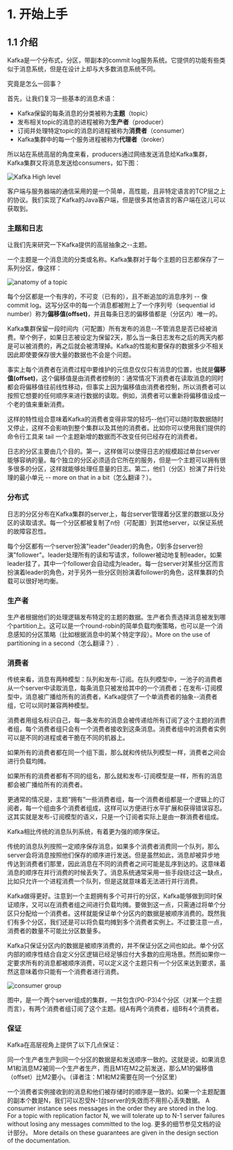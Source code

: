 # 1. 开始上手
## 1.1 介绍

Kafka是一个分布式，分区，带副本的commit log服务系统。它提供的功能有些类似于消息系统，但是在设计上却与大多数消息系统不同。
<!--Kafka is a distributed, partitioned, replicated commit log service. It provides the functionality of a messaging system, but with a unique design.-->
究竟是怎么一回事？
<!--What does all that mean?-->
首先，让我们复习一些基本的消息术语：
<!--First let's review some basic messaging terminology:-->
* Kafka保留的每条消息的分类被称为**主题**（topic）
* 发布相关topic的消息的进程被称为**生产者**（producer）
* 订阅并处理特定topic的消息的进程被称为**消费者**（consumer）
* Kafka集群中的每一个服务进程被称为**代理者**（broker）
<!--* Kafka maintains feeds of messages in categories called topics.-->
<!--* We'll call processes that publish messages to a Kafka topic producers.-->
<!--* We'll call processes that subscribe to topics and process the feed of published messages consumers.-->
<!--* Kafka is run as a cluster comprised of one or more servers each of which is called a broker.-->

所以站在系统高层的角度来看，producers通过网络发送消息给Kafka集群，Kafka集群又将消息发送给consumers，如下图：
<!--So, at a high level, producers send messages over the network to the Kafka cluster which in turn serves them up to consumers like this:-->

![Kafka High level](http://kafka.apache.org/images/producer_consumer.png)

客户端与服务器端的通信采用的是一个简单，高性能，且非特定语言的TCP层之上的协议。我们实现了Kafka的Java客户端，但是很多其他语言的客户端在这儿可以获取到。
<!--Communication between the clients and the servers is done with a simple, high-performance, language agnostic TCP protocol. We provide a Java client for Kafka, but clients are available in many languages.-->

### 主题和日志

让我们先来研究一下Kafka提供的高层抽象之--主题。
<!--Let's first dive into the high-level abstraction Kafka provides—the topic.-->
一个主题是一个消息流的分类或名称。Kafka集群对于每个主题的日志都保存了一系列分区，像这样：
<!--A topic is a category or feed name to which messages are published. For each topic, the Kafka cluster maintains a partitioned log that looks like this:-->

![anatomy of a topic](http://kafka.apache.org/images/log_anatomy.png)

每个分区都是一个有序的，不可变（已有的），且不断追加的消息序列 -- 像commit log。这写分区中的每一个消息都被附上了一个序列号（sequential id number）称为**偏移值(offset)**，并且每条日志的偏移值都是（分区内）唯一的。
<!--Each partition is an ordered, immutable sequence of messages that is continually appended to—a commit log. The messages in the partitions are each assigned a sequential id number called the offset that uniquely identifies each message within the partition.-->
Kafka集群保留一段时间内（可配置）所有发布的消息--不管消息是否已经被消费。举个例子，如果日志被设定为保留2天，那么当一条日志发布之后的两天内都是可以被消费的，再之后就会被清理掉。Kafka的性能和要保存的数据多少不相关因此即使要保存很大量的数据也不会是个问题。
<!--The Kafka cluster retains all published messages—whether or not they have been consumed—for a configurable period of time. For example if the log retention is set to two days, then for the two days after a message is published it is available for consumption, after which it will be discarded to free up space. Kafka's performance is effectively constant with respect to data size so retaining lots of data is not a problem.-->
事实上每个消费者在消费过程中要维护的元信息仅仅只有消息的位置，也就是**偏移值(offset)**，这个偏移值是由消费者控制的：通常情况下消费者在读取消息的同时都会将偏移值往前线性移动，但事实上因为偏移值由消费者控制，所以消费者可以按照它想要的任何顺序来进行数据的读取。例如，消费者可以重新将偏移值设成一个老的值来重新消费。
<!--In fact the only metadata retained on a per-consumer basis is the position of the consumer in in the log, called the "offset". This offset is controlled by the consumer: normally a consumer will advance its offset linearly as it reads messages, but in fact the position is controlled by the consumer and it can consume messages in any order it likes. For example a consumer can reset to an older offset to reprocess.-->
这样的特性组合意味着Kafka的消费者变得非常的轻巧--他们可以随时取数据随时又停止，这样不会影响到整个集群以及其他的消费者。比如你可以使用我们提供的命令行工具来 tail 一个主题新增的数据而不改变任何已经存在的消费者。
<!--This combination of features means that Kafka consumers are very cheap—they can come and go without much impact on the cluster or on other consumers. For example, you can use our command line tools to "tail" the contents of any topic without changing what is consumed by any existing consumers.-->
日志的分区主要由几个目的。第一，这样做可以使得日志的规模超过单台server能够容纳的量。每个独立的分区必须适合它所在的服务，但是一个主题可以拥有很多很多的分区，这样就能够处理任意量的日志。第二，他们（分区）扮演了并行处理的最小单元 -- more on that in a bit（怎么翻译？）。
<!--The partitions in the log serve several purposes. First, they allow the log to scale beyond a size that will fit on a single server. Each individual partition must fit on the servers that host it, but a topic may have many partitions so it can handle an arbitrary amount of data. Second they act as the unit of parallelism—more on that in a bit.-->

### 分布式

日志的分区分布在Kafka集群的server上，每台server管理着分区里的数据以及分区的读取请求。每一个分区都被复制了n份（可配置）到其他server，以保证系统的故障容忍性。
<!--The partitions of the log are distributed over the servers in the Kafka cluster with each server handling data and requests for a share of the partitions. Each partition is replicated across a configurable number of servers for fault tolerance.-->
每个分区都有一个server扮演"leader"(leader)的角色，0到多台server扮演"follower"。leader处理所有的读和写请求，follower被动地复制leader。如果leader挂了，其中一个follower会自动成为leader。每一台server对某些分区而言扮演着leader的角色，对于另外一些分区则扮演着follower的角色，这样集群的负载可以很好地均衡。
<!--Each partition has one server which acts as the "leader" and zero or more servers which act as "followers". The leader handles all read and write requests for the partition while the followers passively replicate the leader. If the leader fails, one of the followers will automatically become the new leader. Each server acts as a leader for some of its partitions and a follower for others so load is well balanced within the cluster.-->

### 生产者

生产者根据他们的处理逻辑发布特定的主题的数据。生产者负责选择消息被发到哪个partition上。这可以是一个round-robin的简单负载均衡策略，也可以是一个消息感知的分区策略（比如根据消息中的某个特定字段）。More on the use of partitioning in a second（怎么翻译？）.
<!--Producers publish data to the topics of their choice. The producer is responsible for choosing which message to assign to which partition within the topic. This can be done in a round-robin fashion simply to balance load or it can be done according to some semantic partition function (say based on some key in the message). More on the use of partitioning in a second.-->

### 消费者

传统来看，消息有两种模型：队列和发布-订阅。在队列模型中，一池子的消费者从一个server中读取消息，每条消息只被发给其中的一个消费者；在发布-订阅模型中，消息被广播给所有的消费者，Kafka提供了一个单消费者的抽象--消费者组，它可以同时兼容两种模型。
<!--Messaging traditionally has two models: queuing and publish-subscribe. In a queue, a pool of consumers may read from a server and each message goes to one of them; in publish-subscribe the message is broadcast to all consumers. Kafka offers a single consumer abstraction that generalizes both of these—the consumer group.-->
消费者用组名标识自己，每一条发布的消息会被传递给所有订阅了这个主题的消费者组，每个消费者组只会有一个消费者接收到这条消息。消费者组中的消费者实例可以是不同的进程或者干脆在不同的机器上。
<!--Consumers label themselves with a consumer group name, and each message published to a topic is delivered to one consumer instance within each subscribing consumer group. Consumer instances can be in separate processes or on separate machines.-->
如果所有的消费者都在同一个组下面，那么就和传统队列模型一样，消费者之间会进行负载均摊。
<!--If all the consumer instances have the same consumer group, then this works just like a traditional queue balancing load over the consumers.-->
如果所有的消费者都有不同的组名，那么就和发布-订阅模型是一样，所有的消息都会被广播给所有的消费者。
<!--If all the consumer instances have different consumer groups, then this works like publish-subscribe and all messages are broadcast to all consumers.-->
更通常的情况是，主题“拥有”一些消费者组，每一个消费者组都是一个逻辑上的订阅者，每一个组由多个消费者组成，这样可以方便进行水平扩展和获得错误容忍。这其实就是发布-订阅模型的语义，只是一个订阅者实际上是由一群消费者组成。
<!--More commonly, however, we have found that topics have a small number of consumer groups, one for each "logical subscriber". Each group is composed of many consumer instances for scalability and fault tolerance. This is nothing more than publish-subscribe semantics where the subscriber is cluster of consumers instead of a single process.-->
Kafka相比传统的消息队列系统，有着更为强的顺序保证。
<!--Kafka has stronger ordering guarantees than a traditional messaging system, too.-->
传统的消息队列按照一定顺序保存消息，如果多个消费者消费同一个队列，那么server会将消息按照他们保存的顺序进行发送。但是虽然如此，消息却被异步地传达到消费者们那里，因此消息在不同的消费者之间可能是乱序到达的。这意味着消息的顺序在并行消费的时候丢失了。消息系统通常采用一些手段绕过这一缺点，比如只允许一个进程消费一个队列，但是这就意味着无法进行并行消费。
<!--A traditional queue retains messages in-order on the server, and if multiple consumers consume from the queue then the server hands out messages in the order they are stored. However, although the server hands out messages in order, the messages are delivered asynchronously to consumers, so they may arrive out of order on different consumers. This effectively means the ordering of the messages is lost in the presence of parallel consumption. Messaging systems often work around this by having a notion of "exclusive consumer" that allows only one process to consume from a queue, but of course this means that there is no parallelism in processing.-->
Kafka做得更好。注意到一个主题拥有多个可并行的分区，Kafka能够做到同时保证顺序，又可以在消费者组之间进行负载均摊。要做到这一点，只需通过将单个分区只分配给一个消费者。这样就能保证单个分区内的数据是被顺序消费的。既然我们有多个分区，我们还是可以将负载均摊到多个消费者实例上。不过要注意一点，消费者的数量不可能比分区数量多。
<!--Kafka does it better. By having a notion of parallelism—the partition—within the topics, Kafka is able to provide both ordering guarantees and load balancing over a pool of consumer processes. This is achieved by assigning the partitions in the topic to the consumers in the consumer group so that each partition is consumed by exactly one consumer in the group. By doing this we ensure that the consumer is the only reader of that partition and consumes the data in order. Since there are many partitions this still balances the load over many consumer instances. Note however that there cannot be more consumer instances than partitions.-->
Kafka只保证分区内的数据是被顺序消费的，并不保证分区之间也如此。单个分区内部的顺序性结合自定义分区逻辑已经足够应付大多数的应用场景。然而如果你一定要求所有的消息都被顺序消费，可以定义这个主题只有一个分区来达到要求，虽然这意味着你只能有一个消费者进行消费。
<!--Kafka only provides a total order over messages within a partition, not between different partitions in a topic. Per-partition ordering combined with the ability to partition data by key is sufficient for most applications. However, if you require a total order over messages this can be achieved with a topic that has only one partition, though this will mean only one consumer process.-->

![consumer group](http://kafka.apache.org/images/consumer-groups.png)

图中，是一个两个server组成的集群，一共包含(P0-P3)4个分区（对某一个主题而言），有两个消费者组订阅了这个主题。组A有两个消费者，组B有4个消费者。
<!--A two server Kafka cluster hosting four partitions (P0-P3) with two consumer groups. Consumer group A has two consumer instances and group B has four. -->
### 保证
Kafka在高层视角上提供了以下几点保证：
<!--At a high-level Kafka gives the following guarantees:-->
同一个生产者生产到同一个分区的数据是和发送顺序一致的。这就是说，如果消息M1和消息M2被同一个生产者生产，而且M1在M2之前发送，那么M1的偏移值（offset）比M2要小。（译者注：M1和M2需要在同一个分区里）
<!--Messages sent by a producer to a particular topic partition will be appended in the order they are sent. That is, if a message M1 is sent by the same producer as a message M2, and M1 is sent first, then M1 will have a lower offset than M2 and appear earlier in the log.-->
一个消费者实例接收到的消息和他们被存储时的顺序是一致的。如果一个主题配置的副本个数是N，我们可以忍受N-1台server的失效而不用担心丢失数据。
A consumer instance sees messages in the order they are stored in the log.
For a topic with replication factor N, we will tolerate up to N-1 server failures without losing any messages committed to the log.
更多的细节参见文档的设计部分。
More details on these guarantees are given in the design section of the documentation.

